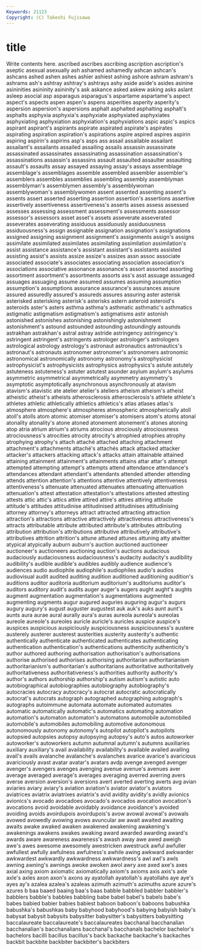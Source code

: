 ```yaml
---
Keywords: 21123 
Copyright: (C) Takeshi Fujisawa
---
```


# title

Write contents here.
ascribed ascribes ascribing ascription ascription's
aseptic asexual asexually ash ashamed ashamedly ashcan ashcan's ashcans ashed
ashen ashes ashier ashiest ashing ashore ashram ashram's ashrams ash's
ashtray ashtray's ashtrays ashy aside aside's asides asinine asininities asininity
asininity's ask askance asked askew asking asks aslant asleep asocial
asp asparagus asparagus's aspartame aspartame's aspect aspect's aspects aspen aspen's
aspens asperities asperity asperity's aspersion aspersion's aspersions asphalt asphalted asphalting
asphalt's asphalts asphyxia asphyxia's asphyxiate asphyxiated asphyxiates asphyxiating asphyxiation asphyxiation's
asphyxiations aspic aspic's aspics aspirant aspirant's aspirants aspirate aspirated aspirate's
aspirates aspirating aspiration aspiration's aspirations aspire aspired aspires aspirin aspiring
aspirin's aspirins asp's asps ass assail assailable assailant assailant's assailants
assailed assailing assails assassin assassinate assassinated assassinates assassinating assassination assassination's
assassinations assassin's assassins assault assaulted assaulter assaulting assault's assaults assay
assayed assaying assay's assays assemblage assemblage's assemblages assemble assembled assembler
assembler's assemblers assembles assemblies assembling assembly assemblyman assemblyman's assemblymen assembly's
assemblywoman assemblywoman's assemblywomen assent assented assenting assent's assents assert asserted
asserting assertion assertion's assertions assertive assertively assertiveness assertiveness's asserts asses
assess assessed assesses assessing assessment assessment's assessments assessor assessor's assessors
asset asset's assets asseverate asseverated asseverates asseverating assiduous assiduously assiduousness
assiduousness's assign assignable assignation assignation's assignations assigned assigning assignment assignment's
assignments assign's assigns assimilate assimilated assimilates assimilating assimilation assimilation's assist
assistance assistance's assistant assistant's assistants assisted assisting assist's assists assize
assize's assizes assn assoc associate associated associate's associates associating association
association's associations associative assonance assonance's assort assorted assorting assortment assortment's
assortments assorts ass's asst assuage assuaged assuages assuaging assume assumed
assumes assuming assumption assumption's assumptions assurance assurance's assurances assure assured
assuredly assured's assureds assures assuring aster asterisk asterisked asterisking asterisk's
asterisks astern asteroid asteroid's asteroids aster's asters asthma asthma's asthmatic
asthmatic's asthmatics astigmatic astigmatism astigmatism's astigmatisms astir astonish astonished astonishes
astonishing astonishingly astonishment astonishment's astound astounded astounding astoundingly astounds astrakhan
astrakhan's astral astray astride astringency astringency's astringent astringent's astringents astrologer
astrologer's astrologers astrological astrology astrology's astronaut astronautics astronautics's astronaut's astronauts
astronomer astronomer's astronomers astronomic astronomical astronomically astronomy astronomy's astrophysicist astrophysicist's
astrophysicists astrophysics astrophysics's astute astutely astuteness astuteness's astuter astutest asunder
asylum asylum's asylums asymmetric asymmetrical asymmetrically asymmetry asymmetry's asymptotic asymptotically
asynchronous asynchronously at atavism atavism's atavistic ate atelier atelier's ateliers
atheism atheism's atheist atheistic atheist's atheists atherosclerosis atherosclerosis's athlete athlete's
athletes athletic athletically athletics athletics's atlas atlases atlas's atmosphere atmosphere's
atmospheres atmospheric atmospherically atoll atoll's atolls atom atomic atomiser atomiser's
atomisers atom's atoms atonal atonality atonality's atone atoned atonement atonement's
atones atoning atop atria atrium atrium's atriums atrocious atrociously atrociousness
atrociousness's atrocities atrocity atrocity's atrophied atrophies atrophy atrophying atrophy's attach
attaché attached attaching attachment attachment's attachments attaché's attachés attack attacked
attacker attacker's attackers attacking attack's attacks attain attainable attained attaining
attainment attainment's attainments attains attar attar's attempt attempted attempting attempt's
attempts attend attendance attendance's attendances attendant attendant's attendants attended attender
attending attends attention attention's attentions attentive attentively attentiveness attentiveness's attenuate
attenuated attenuates attenuating attenuation attenuation's attest attestation attestation's attestations attested
attesting attests attic attic's attics attire attired attire's attires attiring
attitude attitude's attitudes attitudinise attitudinised attitudinises attitudinising attorney attorney's attorneys
attract attracted attracting attraction attraction's attractions attractive attractively attractiveness attractiveness's
attracts attributable attribute attributed attribute's attributes attributing attribution attribution's attributions
attributive attributively attributive's attributives attrition attrition's attune attuned attunes attuning
atty atwitter atypical atypically auburn auburn's auction auctioned auctioneer auctioneer's
auctioneers auctioning auction's auctions audacious audaciously audaciousness audaciousness's audacity audacity's
audibility audibility's audible audible's audibles audibly audience audience's audiences audio
audiophile audiophile's audiophiles audio's audios audiovisual audit audited auditing audition
auditioned auditioning audition's auditions auditor auditoria auditorium auditorium's auditoriums auditor's
auditors auditory audit's audits auger auger's augers aught aught's aughts
augment augmentation augmentation's augmentations augmented augmenting augments augur augured auguries
auguring augur's augurs augury augury's august auguster augustest auk auk's
auks aunt aunt's aunts aura aurae aural aurally aura's auras
aureola aureola's aureolas aureole aureole's aureoles auricle auricle's auricles auspice
auspice's auspices auspicious auspiciously auspiciousness auspiciousness's austere austerely austerer austerest
austerities austerity austerity's authentic authentically authenticate authenticated authenticates authenticating authentication
authentication's authentications authenticity authenticity's author authored authoring authorisation authorisation's authorisations
authorise authorised authorises authorising authoritarian authoritarianism authoritarianism's authoritarian's authoritarians authoritative
authoritatively authoritativeness authoritativeness's authorities authority authority's author's authors authorship authorship's
autism autism's autistic auto autobiographical autobiographies autobiography autobiography's autocracies autocracy
autocracy's autocrat autocratic autocratically autocrat's autocrats autograph autographed autographing autograph's
autographs autoimmune automata automate automated automates automatic automatically automatic's automatics
automating automation automation's automaton automaton's automatons automobile automobiled automobile's automobiles
automobiling automotive autonomous autonomously autonomy autonomy's autopilot autopilot's autopilots autopsied
autopsies autopsy autopsying autopsy's auto's autos autoworker autoworker's autoworkers autumn
autumnal autumn's autumns auxiliaries auxiliary auxiliary's avail availability availability's available
availed availing avail's avails avalanche avalanche's avalanches avarice avarice's avaricious
avariciously avast avatar avatar's avatars avdp avenge avenged avenger avenger's
avengers avenges avenging avenue avenue's avenues aver average averaged average's
averages averaging averred averring avers averse aversion aversion's aversions avert
averted averting averts avg avian aviaries aviary aviary's aviation aviation's
aviator aviator's aviators aviatrices aviatrix aviatrixes aviatrix's avid avidity avidity's
avidly avionics avionics's avocado avocadoes avocado's avocados avocation avocation's avocations
avoid avoidable avoidably avoidance avoidance's avoided avoiding avoids avoirdupois avoirdupois's
avow avowal avowal's avowals avowed avowedly avowing avows avuncular aw
await awaited awaiting awaits awake awaked awaken awakened awakening awakening's
awakenings awakens awakes awaking award awarded awarding award's awards aware
awareness awareness's awash away awe awed aweigh awe's awes awesome
awesomely awestricken awestruck awful awfuller awfullest awfully awfulness awfulness's awhile
awing awkward awkwarder awkwardest awkwardly awkwardness awkwardness's awl awl's awls
awning awning's awnings awoke awoken awol awry axe axed axe's
axes axial axing axiom axiomatic axiomatically axiom's axioms axis axis's
axle axle's axles axon axon's axons ay ayatollah ayatollah's ayatollahs
aye aye's ayes ay's azalea azalea's azaleas azimuth azimuth's azimuths
azure azure's azures b baa baaed baaing baa's baas babble
babbled babbler babbler's babblers babble's babbles babbling babe babel babel's
babels babe's babes babied babier babies babiest baboon baboon's baboons
babushka babushka's babushkas baby babyhood babyhood's babying babyish baby's babysat
babysit babysits babysitter babysitter's babysitters babysitting baccalaureate baccalaureate's baccalaureates bacchanal
bacchanalian bacchanalian's bacchanalians bacchanal's bacchanals bachelor bachelor's bachelors bacilli bacillus
bacillus's back backache backache's backaches backbit backbite backbiter backbiter's backbiters
